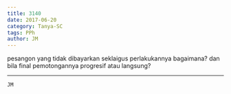 ```yaml
---
title: 3140
date: 2017-06-20
category: Tanya-SC
tags: PPh
author: JM
---
```


pesangon yang tidak dibayarkan seklaigus perlakukannya bagaimana? dan bila final pemotongannya progresif atau langsung?

---



`JM`

